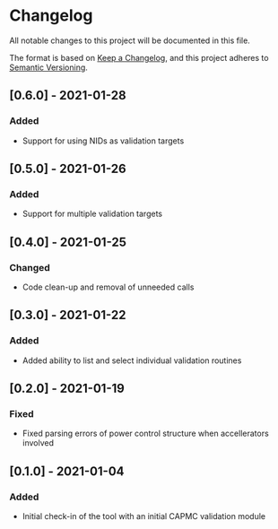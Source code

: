 # Changelog

All notable changes to this project will be documented in this file.

The format is based on [Keep a Changelog](https://keepachangelog.com/en/1.0.0/),
and this project adheres to [Semantic Versioning](https://semver.org/spec/v2.0.0.html).

<!--
Guiding Principles:
* Changelogs are for humans, not machines.
* There should be an entry for every single version.
* The same types of changes should be grouped.
* Versions and sections should be linkable.
* The latest version comes first.
* The release date of each version is displayed.
* Mention whether you follow Semantic Versioning.

Types of changes:
Added - for new features
Changed - for changes in existing functionality
Deprecated - for soon-to-be removed features
Removed - for now removed features
Fixed - for any bug fixes
Security - in case of vulnerabilities
-->

## [0.6.0] - 2021-01-28
### Added
- Support for using NIDs as validation targets

## [0.5.0] - 2021-01-26
### Added
- Support for multiple validation targets

## [0.4.0] - 2021-01-25
### Changed
- Code clean-up and removal of unneeded calls

## [0.3.0] - 2021-01-22
### Added
- Added ability to list and select individual validation routines

## [0.2.0] - 2021-01-19
### Fixed
- Fixed parsing errors of power control structure when accellerators involved

## [0.1.0] - 2021-01-04
### Added
- Initial check-in of the tool with an initial CAPMC validation module
